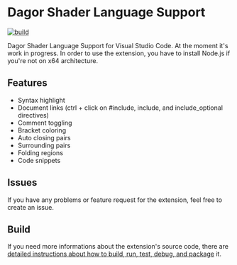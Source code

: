 # Dagor Shader Language Support

[![build](https://github.com/Gaijin-Games-KFT/Dagor-Shader-Language-Support-for-Visual-Studio-Code/actions/workflows/build.yml/badge.svg)](https://github.com/Gaijin-Games-KFT/Dagor-Shader-Language-Support-for-Visual-Studio-Code/actions/workflows/build.yml)

Dagor Shader Language Support for Visual Studio Code. At the moment it's work in progress. In order to use the extension, you have to install Node.js if you're not on x64 architecture.

## Features

-   Syntax highlight
-   Document links (ctrl + click on #include, include, and include_optional directives)
-   Comment toggling
-   Bracket coloring
-   Auto closing pairs
-   Surrounding pairs
-   Folding regions
-   Code snippets

## Issues

If you have any problems or feature request for the extension, feel free to create an issue.

## Build

If you need more informations about the extension's source code, there are [detailed instructions about how to build, run, test, debug, and package](https://github.com/Gaijin-Games-KFT/Dagor-Shader-Language-Support-for-Visual-Studio-Code/blob/main/BUILD.md) it.
